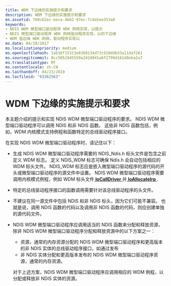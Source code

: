 ```yaml
---
title: WDM 下边缘的实施提示和要求
description: WDM 下边缘的实施提示和要求
ms.assetid: 760c62ec-eeca-4b62-97ec-7cda5ee353a8
keywords:
- NDIS WDM 微型端口驱动程序 WDK 网络实现，以提示
- NDIS 微型端口驱动程序 WDK 网络驱动程序实现，以的下边缘
- WDM 低边缘 WDK 网络，驱动程序实现以
ms.date: 04/20/2017
ms.localizationpriority: medium
ms.openlocfilehash: 1ab16f15313e8369134d73c910ddb33a11daf261
ms.sourcegitcommit: 0cc5051945559a242d941a6f2799d161d8eba2a7
ms.translationtype: MT
ms.contentlocale: zh-CN
ms.lasthandoff: 04/23/2019
ms.locfileid: "63362563"
---
```

# <a name="implementation-tips-and-requirements-for-wdm-lower-edge"></a>WDM 下边缘的实施提示和要求





本主题介绍的提示和实现 NDIS WDM 微型端口驱动程序的要求。 NDIS WDM 微型端口驱动程序可以调用 NDIS 和非 NDIS 函数。 这些非 NDIS 函数包括，例如，WDM 内核模式支持例程和函数特定的总线驱动程序接口。

在实现 NDIS WDM 微型端口驱动程序时，请记住以下：

-   生成 NDIS WDM 微型端口驱动程序需要的 NDIS\_Ndis.h 标头文件是包含之前定义 WDM 标志。 定义 NDIS\_WDM 标志可确保 Ndis.h 会自动包括相应的 WDM 标头文件。 NDIS\_WDM 标志应是嵌入微型端口驱动程序的源代码的开头或微型端口驱动程序的源文件中设置。 NDIS WDM 微型端口驱动程序需要调用内核模式例程，例如 WDM 标头文件[ **IoCallDriver** ](https://msdn.microsoft.com/library/windows/hardware/ff548336)并[ **IoAllocateIrp** ](https://msdn.microsoft.com/library/windows/hardware/ff548257).

-   特定的总线驱动程序接口的函数调用需要针对该总线驱动程序的头文件。

-   不建议在同一源文件中包括 NDIS 和非 NDIS 标头，因为它们可能不兼容。 也就是说，调用 NDIS 函数的代码以及调用非 NDIS 函数的代码，则应创建单独的源代码文件。

-   NDIS WDM 微型端口驱动程序应调用适当的 NDIS 函数来分配和释放资源，除非 NDIS WDM 微型端口驱动程序分配和释放资源中的以下方案之一：

    -   资源，通常的内存资源分配的 NDIS WDM 微型端口驱动程序和更高版本的非 NDIS 实体的总线驱动程序接口，如通过发布
    -   非 NDIS 实体分配和更高版本发布的 NDIS WDM 微型端口驱动程序资源，通常的内存资源。

    对于上述方案，NDIS WDM 微型端口驱动程序应调用相应的 WDM 例程，以分配或释放非 NDIS 实体的资源。

 

 





